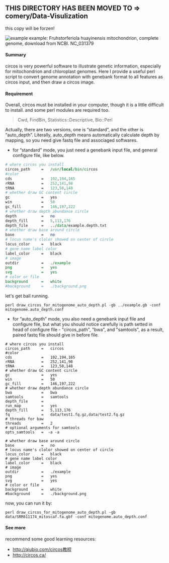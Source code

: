 ## **THIS DIRECTORY HAS BEEN MOVED TO => comery/Data-Visulization**  
this copy will be forzen!

![example](http://ogj9k5cjf.bkt.clouddn.com/NC_031379.png)
example: Fruhstorferiola huayinensis mitochondrion, complete genome, download from NCBI. NC_031379
#### Summary
circos is very powerful software to illustrate genetic information, especially for mitochondrion and chloroplast genomes. Here I provide a useful perl script to convert genome annotation with genebank format to all features as circos input, and then draw a circos image.

#### Requirement

Overall, circos must be installed in your computer, though it is a little difficult to install.
and some perl modules are required too.

> Cwd, FindBin, Statistics::Descriptive, Bio::Perl


 Actually, there are two versions, one is “standard”, and the other is “auto_depth”. Literally, auto_depth means automatically calculate depth by mapping, so you need give fastq file and associaged softwares.

- for “standard” mode, you just need a genebank input file, and general configure file, like below.

```perl
# where circos you install
circos_path		=	/usr/local/bin/circos
#color
cds				=   102,194,165
rRNA			=	252,141,98
tRNA			=	123,50,148
# whether draw GC content circle
gc				=	yes
win				=	50
gc_fill			=	146,197,222
# whether draw depth abundance circle
depth			=	no
depth_fill		= 	5,113,176
depth_file		=	../data/example.depth.txt
# whether draw base around circle
base 			=	no
# locus name's clolor showed on center of circle
locus_color		=	black
# gene name label color
label_color		=	black
# image
outdir			=	./example
png				=	yes
svg				=	yes
# color or file
background		=	white
#background		=	./background.png
```
let's get ball running.
```
perl draw_circos_for_mitogenome_auto_depth.pl -gb ../example.gb -conf mitogenome.auto_depth.conf 
```

- for “auto\_depth” mode, you also need a genebank input file and configure file, but what you should notice carefully is path setted in head of configure file - "circos_path", "bwa", and "samtools", as a result, paired fastq file should give in before file.

```
# where circos you install
circos_path		=	circos
#color
cds				=	102,194,165
rRNA			=	252,141,98
tRNA			=	123,50,148
# whether draw GC content circle
gc				=	yes
win				=	50
gc_fill			=	146,197,222
# whether draw depth abundance circle
bwa             =   bwa
samtools        =   samtools
depth_file      =
run_map			=	yes
depth_fill		= 	5,113,176
fq				=	data/test1.fq.gz,data/test2.fq.gz
# threads for baw
threads         =   2
# optional arguments for samtools
opts_samtools   =  -a -a

# whether draw base around circle
base 			=	no
# locus name's clolor showed on center of circle
locus_color		=	black
# gene name label color
label_color		=	black
# image
outdir			=	./example
png				=	yes
svg				=	yes
# color or file
background		=	white
#background		=	./background.png
```
now, you can run it by:

```shell
perl draw_circos_for_mitogenome_auto_depth.pl -gb data/SRR611174_mitoscaf.fa.gbf -conf mitogenome.auto_depth.conf

```

#### See more
recommend some good learning resources:

- http://qiubio.com/circos教程
- http://circos.ca/
